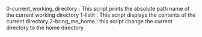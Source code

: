 0-current_working_directory : This script prints the absolute path name of the current working directory
1-listit : This script displays the contents of the current directory
2-bring_me_home : this script change the current directory to the home directory
